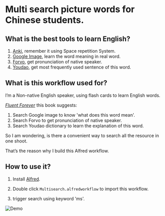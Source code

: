 # Multi search picture words for Chinese students.

## What is the best tools to learn English?

1. [Anki](http://ankisrs.net/), remember it using Space repetition System.
2. [Google Image](https://www.google.com.sg/search?q=learn&num=20&newwindow=1&rls=en&source=lnms&tbm=isch&sa=X&gws_rd=cr,ssl&ei=-Oa2VaH6KM2gugSji7TgBQ), learn the word meaning in real word.
2. [Forvo](http://forvo.com/word/learn/#en), get pronunciation of native speaker.
3. [Youdao](http://dict.youdao.com/search?q=lj%3Alearn&ljtype=mdia&ljmdia=1&keyfrom=dict.main.sentence.mdia.video), get most frequently used sentence of this word.

## What is this workflow used for?

I’m a Non-native English speaker, using flash cards to learn English words.

[*Fluent Forever*](https://fluent-forever.com/multi-search/#.VbbM7XhhNo4) this book suggests:

1. Search Google image to know 'what does this word mean'.
2. Search Forvo to get pronunciation of native speaker.
3. Search Youdao dictionary to learn the explanation of this word.

So I am wondering, is there a convenient way to search all the resource in one shoot.

That’s the reason why I build this Alfred workflow.

## How to use it?

1. Install [Alfred](http://www.alfredapp.com/).

2. Double click `Multisearch.alfredworkflow` to import this workflow.

3. trigger search using keyword 'ms'.

![Demo](https://cloud.githubusercontent.com/assets/1224077/8922071/cfb505e4-3510-11e5-8dbd-8f72c5d9c999.gif)
